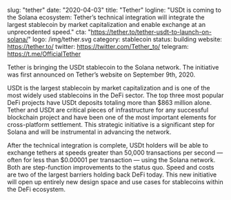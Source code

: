 slug: "tether"
date: "2020-04-03"
title: "Tether"
logline: "USDt is coming to the Solana ecosystem: Tether’s technical integration will integrate the largest stablecoin by market capitalization and enable exchange at an unprecedented speed."
cta: "https://tether.to/tether-usdt-to-launch-on-solana/"
logo: /img/tether.svg
category: stablecoin
status: building
website: https://tether.to/
twitter: https://twitter.com/Tether_to/
telegram: https://t.me/OfficialTether

Tether is bringing the USDt stablecoin to the Solana network. The initiative was first announced on Tether’s website on September 9th, 2020.

USDt is the largest stablecoin by market capitalization and is one of the most widely used stablecoins in the DeFi sector. The top three most popular DeFi projects have USDt deposits totaling more than \$863 million alone. Tether and USDt are critical pieces of infrastructure for any successful blockchain project and have been one of the most important elements for cross-platform settlement. This strategic initiative is a significant step for Solana and will be instrumental in advancing the network.

After the technical integration is complete, USDt holders will be able to exchange tethers at speeds greater than 50,000 transactions per second — often for less than \$0.00001 per transaction — using the Solana network. Both are step-function improvements to the status quo. Speed and costs are two of the largest barriers holding back DeFi today. This new initiative will open up entirely new design space and use cases for stablecoins within the DeFi ecosystem.
